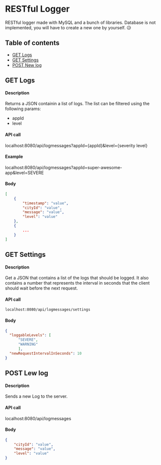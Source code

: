 # RESTful Logger

RESTful logger made with MySQL and a bunch of libraries. Database is not implemented, you will have to create a new one by yourself. 😥

## Table of contents

- [GET Logs](#get-logs)
- [GET Settings](#get-settings)
- [POST New log](#post-new-log)

## GET Logs

#### Description

Returns a JSON containin a list of logs. The list can be filtered using the following params:

- appId
- level

#### API call

localhost:8080/api/logmessages?appId={appId}&level={severity level}

#### Example

localhost:8080/api/logmessages?appId=super-awesome-app&level=SEVERE

#### Body

```json
[
    {
        "timestamp": "value",
        "cityId": "value",
        "message": "value",
        "level": "value"
    },
    {
        ...
    }
]
```

## GET Settings

#### Description

Get a JSON that contains a list of the logs that should be logged. It also contains a number that represents the interval in seconds that the client should wait before the next request.

#### API call

`localhost:8080/api/logmessages/settings`

#### Body

```json
{
  "loggableLevels": [
      "SEVERE",
      "WARNING"
      ],
  "newRequestIntervalInSeconds": 10
}
```

## POST Lew log

#### Description

Sends a new Log to the server.

#### API call

localhost:8080/api/logmessages

#### Body

```json
{
    "cityId": "value",
    "message": "value",
    "level": "value"
}
```
